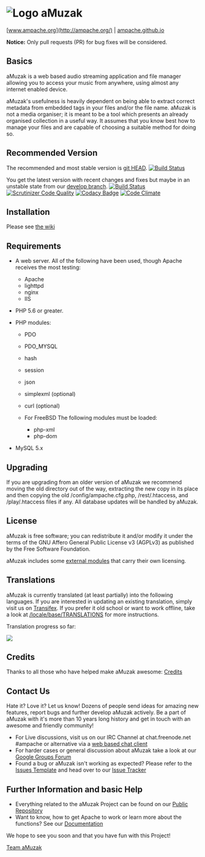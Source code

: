  ![Logo](http://ampache.org/img/logo/ampache-logo_x64.png) aMuzak
=======
[www.ampache.org](http://ampache.org/) |
[ampache.github.io](http://ampache.github.io)

**Notice:**  Only pull requests (PR) for bug fixes will be considered.

Basics
------

aMuzak is a web based audio streaming application and file
manager allowing you to access your music from anywhere,
using almost any internet enabled device.

aMuzak's usefulness is heavily dependent on being able to extract
correct metadata from embedded tags in your files and/or the file name.
aMuzak is not a media organiser; it is meant to be a tool which
presents an already organised collection in a useful way. It assumes
that you know best how to manage your files and are capable of
choosing a suitable method for doing so.

Recommended Version
-------------------

The recommended and most stable version is [git HEAD](https://github.com/ampache/ampache/archive/master.tar.gz).
[![Build Status](https://api.travis-ci.org/ampache/ampache.png?branch=master)](https://travis-ci.org/ampache/ampache)

You get the latest version with recent changes and fixes but maybe in an unstable state from our [develop branch](https://github.com/ampache/ampache/archive/develop.tar.gz).
[![Build Status](https://api.travis-ci.org/ampache/ampache.png?branch=develop)](https://travis-ci.org/ampache/ampache)
[![Scrutinizer Code Quality](https://scrutinizer-ci.com/g/ampache/ampache/badges/quality-score.png?b=develop)](https://scrutinizer-ci.com/g/ampache/ampache/?branch=develop)
[![Codacy Badge](https://api.codacy.com/project/badge/b28cdb9e9ee2431c7cb9c23d5438cb80)](https://www.codacy.com/app/afterster_2222/ampache)
[![Code Climate](https://codeclimate.com/github/ampache/ampache/badges/gpa.svg)](https://codeclimate.com/github/ampache/ampache)

Installation
------------

Please see [the wiki](https://github.com/ampache/ampache/wiki/Installation)

Requirements
------------

* A web server. All of the following have been used, though Apache
receives the most testing:
    * Apache
    * lighttpd
    * nginx
    * IIS

* PHP 5.6 or greater.

* PHP modules:
    * PDO
    * PDO_MYSQL
    * hash
    * session
    * json
    * simplexml (optional)
    * curl (optional)

  * For FreeBSD The following modules must be loaded:
    * php-xml
    * php-dom

* MySQL 5.x

Upgrading
---------

If you are upgrading from an older version of aMuzak we recommend
moving the old directory out of the way, extracting the new copy in
its place and then copying the old /config/ampache.cfg.php, /rest/.htaccess,
and /play/.htaccess files if any. All database updates will be handled by aMuzak.

License
-------

aMuzak is free software; you can redistribute it and/or
modify it under the terms of the GNU Affero General Public License v3 (AGPLv3)
as published by the Free Software Foundation.

aMuzak includes some [external modules](https://github.com/ampache/ampache/blob/develop/composer.lock) that carry their own licensing.

Translations
------------

aMuzak is currently translated (at least partially) into the
following languages. If you are interested in updating an existing
translation, simply visit us on [Transifex](https://www.transifex.com/ampache/ampache).
If you prefer it old school or want to work offline, take a look at [/locale/base/TRANSLATIONS](https://github.com/ampache/ampache/blob/develop/locale/base/TRANSLATIONS.md)
for more instructions.

Translation progress so far:

[![](https://www.transifex.com/_/charts/redirects/ampache/ampache/image_png/messagespot/)](https://www.transifex.com/projects/p/ampache/)

Credits
-------

Thanks to all those who have helped make aMuzak awesome: [Credits](docs/ACKNOWLEDGEMENTS)


Contact Us
----------

Hate it? Love it? Let us know! Dozens of people send ideas for amazing new features, report bugs and further develop aMuzak actively. Be a part of aMuzak with it's more than 10 years long history and get in touch with an awesome and friendly community!

* For Live discussions, visit us on our IRC Channel at chat.freenode.net #ampache or alternative via a [web based chat client](https://webchat.freenode.net)
* For harder cases or general discussion about aMuzak take a look at our [Google Groups Forum](https://groups.google.com/forum/#!forum/ampache)
* Found a bug or aMuzak isn't working as expected? Please refer to the [Issues Template](https://github.com/ampache/ampache/wiki/Issues) and head over to our [Issue Tracker](https://github.com/ampache/ampache/issues)

Further Information and basic Help
----------------------------------

* Everything related to the aMuzak Project can be found on our [Public Repository](https://github.com/ampache)
* Want to know, how to get Apache to work or learn more about the functions? See our [Documentation](https://github.com/ampache/ampache/wiki)

We hope to see you soon and that you have fun with this Project!

[Team aMuzak](docs/ACKNOWLEDGEMENTS)

